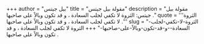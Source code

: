 +++
author = "بيل جيتس"
title = "مقولة بيل جيتس"
description = "مقولة بيل جيتس: الثروة لا تكفي لجلب السعادة ، و قد تكون وبالاً على صاحبها ."
quote = '''الثروة لا تكفي لجلب السعادة ، و قد تكون وبالاً على صاحبها .''' 
slug = "الثروة-لا-تكفي-لجلب-السعادة--و-قد-تكون-وبالاً-على-صاحبها-"
+++
الثروة لا تكفي لجلب السعادة ، و قد تكون وبالاً على صاحبها .
